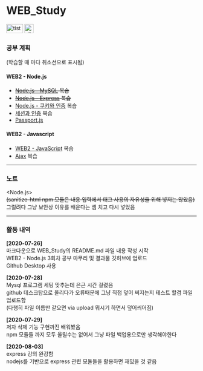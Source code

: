 WEB_Study
===
<a href="https://min413903.tistory.com/" target="_blank"><img src="https://t1.daumcdn.net/cfile/tistory/9931DF3D5B95428108" width="44" height="24" alt="tistory"></a>
<a href="https://github.com/min413" target="_blank"><img src="https://miro.medium.com/max/318/1*1OKmA2EdGln8O6RCVORgGg.png" width="24" height="24" alt="github"></a>
### 공부 계획

(학습할 때 마다 취소선으로 표시됨)

#### WEB2 - Node.js
- ~~[Node.js - MySQL](https://opentutorials.org/course/3347) 복습~~  
- ~~[Node.js - Express](https://opentutorials.org/course/3370) 복습~~  
- [Node.js - 쿠키와 인증](https://opentutorials.org/course/3387) 복습
- [세션과 인증](https://opentutorials.org/course/3400) 복습
- [Passport.js](https://opentutorials.org/course/3402)

#### WEB2 - Javascript
- [WEB2 - JavaScript](https://opentutorials.org/course/3085) 복습
- [Ajax](https://opentutorials.org/course/3281) 복습

***

### 노트
<Node.js>  
~~(sanitize-html npm 모듈은 내용 입력에서 태그 사용의 자유성을 위해 넣지는 않았음)~~  
그럴려다 그냥 보안상 이유를 배운다는 셈 치고 다시 넣었음   


***

### 활동 내역 
<b>[2020-07-26]</b>   
마크다운으로 WEB_Study의 README.md 파일 내용 작성 시작  
WEB2 - Node.js 3회차 공부 마무리 및 결과물 깃허브에 업로드  
Github Desktop 사용  
  
<b>[2020-07-28]</b>  
Mysql 프로그램 세팅 맞추는데 은근 시간 걸렸음  
github 데스크탑으로 올리다가 오류때문에 그냥 직접 덮어 써지는지 테스트 할겸 파일 업로드함  
(다행히 파일 이름만 같으면 via upload 뭐시기 하면서 덮어씌어짐)  

<b>[2020-07-29]</b>  
저자 삭제 기능 구현까진 배워봤음  
npm 모듈들 까지 모두 올릴수는 없어서 그냥 파일 백업용으로만 생각해야한다  

<b>[2020-08-03]</b>  
express 강의 완강함  
nodejs를 기반으로 express 관련 모듈들을 활용하면 재밌을 것 같음  
